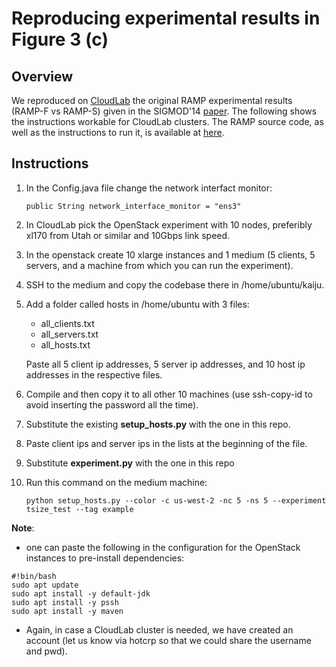 # Reproducing experimental results in Figure 3 (c)

## Overview

We reproduced on [CloudLab](https://www.cloudlab.us/) the original RAMP experimental results (RAMP-F vs RAMP-S) given in the SIGMOD'14 [paper](https://dl.acm.org/doi/10.1145/2588555.2588562). The following shows the instructions workable for CloudLab clusters. The RAMP source code, as well as the instructions to run it, is available at [here](https://github.com/pbailis/ramp-sigmod2014-code).


## Instructions

1.	In the Config.java file change the network interfact monitor:

    ```public String network_interface_monitor = "ens3"```

2. In CloudLab pick the OpenStack experiment with 10 nodes, preferibly xl170 from Utah or similar and 10Gbps link speed.

3. In the openstack create 10 xlarge instances and 1 medium (5 clients, 5 servers, and a machine from which you can run the experiment).

4. SSH to the medium and copy the codebase there in /home/ubuntu/kaiju.

5. Add a folder called hosts in /home/ubuntu with 3 files:
	- all_clients.txt 
    - all_servers.txt
    - all_hosts.txt
   
   Paste all 5 client ip addresses, 5 server ip addresses, and 10 host ip addresses in the respective files.

6. Compile and then copy it to all other 10 machines (use ssh-copy-id to avoid inserting the password all the time).

7. Substitute the existing **setup_hosts.py** with the one in this repo.

8. Paste client ips and server ips in the lists at the beginning of the file.

9. Substitute **experiment.py** with the one in this repo

10. Run this command on the medium machine:

	```python setup_hosts.py --color -c us-west-2 -nc 5 -ns 5 --experiment tsize_test --tag example```

**Note**: 

- one can paste the following in the configuration for the OpenStack instances to pre-install dependencies:

```
#!bin/bash
sudo apt update
sudo apt install -y default-jdk
sudo apt install -y pssh
sudo apt install -y maven
```

- Again,  in case a CloudLab cluster is needed, we have created an account (let us know via hotcrp so that we could share the username and pwd).
